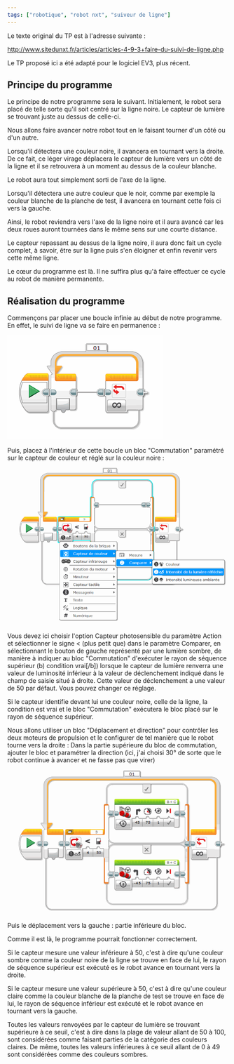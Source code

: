 ```yaml
---
tags: ["robotique", "robot nxt", "suiveur de ligne"]
---
```


Le texte original du TP est à l'adresse suivante :

<http://www.sitedunxt.fr/articles/articles-4-9-3+faire-du-suivi-de-ligne.php>

Le TP proposé ici a été adapté pour le logiciel EV3, plus récent.

## Principe du programme

Le principe de notre programme sera le suivant. Initialement, le robot sera placé de telle sorte
qu'il soit centré sur la ligne noire. Le capteur de lumière se trouvant juste au dessus de
celle-ci.

Nous allons faire avancer notre robot tout en le faisant tourner d'un côté ou d'un autre.

Lorsqu'il détectera une couleur noire, il avancera en tournant vers la droite. De ce fait, ce léger
virage déplacera le capteur de lumière vers un côté de la ligne et il se retrouvera à un moment au
dessus de la couleur blanche.

Le robot aura tout simplement sorti de l'axe de la ligne.

Lorsqu'il détectera une autre couleur que le noir, comme par exemple la couleur blanche de la
planche de test, il avancera en tournant cette fois ci vers la gauche.

Ainsi, le robot reviendra vers l'axe de la ligne noire et il aura avancé car les deux roues auront
tournées dans le même sens sur une courte distance.

Le capteur repassant au dessus de la ligne noire, il aura donc fait un cycle complet, à savoir,
être sur la ligne puis s'en éloigner et enfin revenir vers cette même ligne.

Le cœur du programme est là. Il ne suffira plus qu'à faire effectuer ce cycle au robot de manière
permanente.

## Réalisation du programme

Commençons par placer une boucle infinie au début de notre programme. En effet, le suivi de ligne
va se faire en permanence :

![boucle infinie](./images/boucle_infinie.png)

Puis, placez à l'intérieur de cette boucle un bloc "Commutation" paramétré sur le capteur de
couleur et réglé sur la couleur noire :

![capteurTest](./images/capteurtest.png)

Vous devez ici choisir l'option Capteur photosensible du paramètre Action et sélectionner le signe
\< (plus petit que) dans le paramètre Comparer, en sélectionnant le bouton de gauche représenté par
une lumière sombre, de manière à indiquer au bloc "Commutation" d'exécuter le rayon de séquence
supérieur (b) condition vrai[/b]) lorsque le capteur de lumière renverra une valeur de luminosité
inférieur à la valeur de déclenchement indiqué dans le champ de saisie situé à droite. Cette valeur
de déclenchement a une valeur de 50 par défaut. Vous pouvez changer ce réglage.

Si le capteur identifie devant lui une couleur noire, celle de la ligne, la condition est vrai et
le bloc "Commutation" exécutera le bloc placé sur le rayon de séquence supérieur.

Nous allons utiliser un bloc "Déplacement et direction" pour contrôler les deux moteurs de
propulsion et le configurer de tel manière que le robot tourne vers la droite : Dans la partie
supérieure du bloc de commutation, ajouter le bloc et paramétrer la direction (ici, j'ai choisi 30°
de sorte que le robot continue à avancer et ne fasse pas que virer)

![moteurs](./images/moteurs.png)

Puis le déplacement vers la gauche : partie inférieure du bloc.

Comme il est là, le programme pourrait fonctionner correctement.

Si le capteur mesure une valeur inférieure à 50, c'est à dire qu'une couleur sombre comme la
couleur noire de la ligne se trouve en face de lui, le rayon de séquence supérieur est exécuté es
le robot avance en tournant vers la droite.

Si le capteur mesure une valeur supérieure à 50, c'est à dire qu'une couleur claire comme la
couleur blanche de la planche de test se trouve en face de lui, le rayon de séquence inférieur est
exécuté et le robot avance en tournant vers la gauche.

Toutes les valeurs renvoyées par le capteur de lumière se trouvant supérieure à ce seuil, c'est à
dire dans la plage de valeur allant de 50 à 100, sont considérées comme faisant parties de la
catégorie des couleurs claires. De même, toutes les valeurs inférieures à ce seuil allant de 0 à 49
sont considérées comme des couleurs sombres.